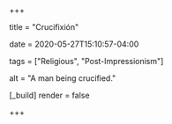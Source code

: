 +++

title = "Crucifixión"

date = 2020-05-27T15:10:57-04:00

tags = ["Religious", "Post-Impressionism"]

alt = "A man being crucified."

[_build]
	render = false

+++

